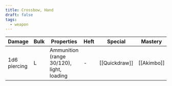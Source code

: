 ```yaml
---
title: Crossbow, Hand
draft: false
tags:
  - weapon
---
```

| Damage       | Bulk | Properties                                | Heft | Special           | Mastery            |
| ------------ | ---- | ----------------------------------------- | ---- | ----------------- | ------------------ |
| 1d6 piercing | L    | Ammunition (range 30/120), light, loading | -    | [[Quickdraw]]     | [[Akimbo]]         |